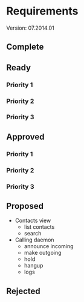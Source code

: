 # <WHAT> Requirements

Version: 07.2014.01

## Complete

## Ready
### Priority 1

### Priority 2

### Priority 3


## Approved
### Priority 1

### Priority 2

### Priority 3


## Proposed
* Contacts view
    * list contacts
    * search
* Calling daemon
    * announce incoming
    * make outgoing
    * hold
    * hangup
    * logs

## Rejected


